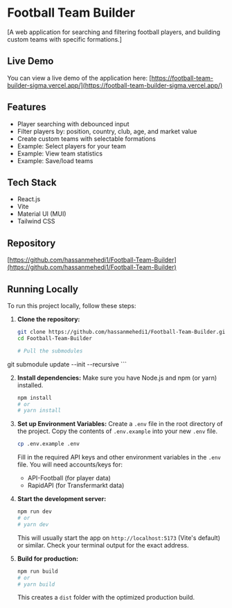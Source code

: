 # Football Team Builder

[A web application for searching and filtering football players, and building custom teams with specific formations.]

## Live Demo

You can view a live demo of the application here:
[https://football-team-builder-sigma.vercel.app/](https://football-team-builder-sigma.vercel.app/)

## Features

- Player searching with debounced input
- Filter players by: position, country, club, age, and market value
- Create custom teams with selectable formations
- Example: Select players for your team
- Example: View team statistics
- Example: Save/load teams

## Tech Stack

- React.js
- Vite
- Material UI (MUI)
- Tailwind CSS

## Repository

[https://github.com/hassanmehedi1/Football-Team-Builder](https://github.com/hassanmehedi1/Football-Team-Builder)

## Running Locally

To run this project locally, follow these steps:

1.  **Clone the repository:**
    ```bash
    git clone https://github.com/hassanmehedi1/Football-Team-Builder.git
    cd Football-Team-Builder

    # Pull the submodules
git submodule update --init --recursive
    ```

2.  **Install dependencies:**
    Make sure you have Node.js and npm (or yarn) installed.
    ```bash
    npm install
    # or
    # yarn install
    ```

3.  **Set up Environment Variables:**
    Create a `.env` file in the root directory of the project.
    Copy the contents of `.env.example` into your new `.env` file.
    ```bash
    cp .env.example .env
    ```
    Fill in the required API keys and other environment variables in the `.env` file. You will need accounts/keys for:
    - API-Football (for player data)
    - RapidAPI (for Transfermarkt data)

4.  **Start the development server:**
    ```bash
    npm run dev
    # or
    # yarn dev
    ```
    This will usually start the app on `http://localhost:5173` (Vite's default) or similar. Check your terminal output for the exact address.

5.  **Build for production:**
    ```bash
    npm run build
    # or
    # yarn build
    ```
    This creates a `dist` folder with the optimized production build.
